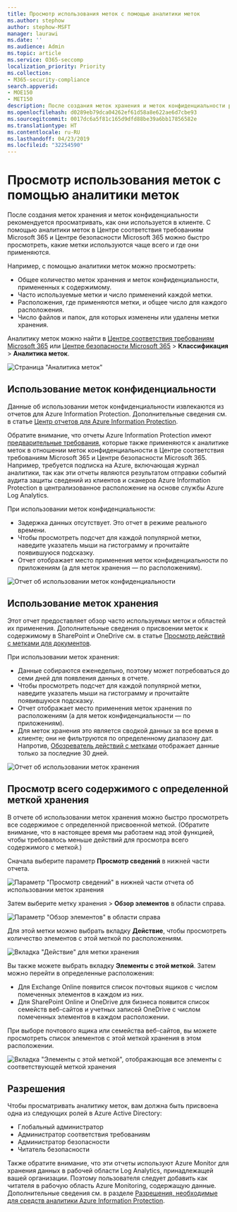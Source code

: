 ```yaml
---
title: Просмотр использования меток с помощью аналитики меток
ms.author: stephow
author: stephow-MSFT
manager: laurawi
ms.date: ''
ms.audience: Admin
ms.topic: article
ms.service: O365-seccomp
localization_priority: Priority
ms.collection:
- M365-security-compliance
search.appverid:
- MOE150
- MET150
description: После создания меток хранения и меток конфиденциальности рекомендуется просматривать, как они используется в клиенте. С помощью аналитики меток в Центре соответствия требованиям Microsoft 365 и Центре безопасности Microsoft 365 можно быстро просмотреть, какие метки используются чаще всего и где они применяются.
ms.openlocfilehash: d0289eb79dca04262ef61d58a8e622ae6d7cbe93
ms.sourcegitcommit: 0017dc6a5f81c165d9dfd88be39a6bb17856582e
ms.translationtype: HT
ms.contentlocale: ru-RU
ms.lasthandoff: 04/23/2019
ms.locfileid: "32254590"
---
```

# <a name="view-label-usage-with-label-analytics"></a>Просмотр использования меток с помощью аналитики меток

После создания меток хранения и меток конфиденциальности рекомендуется просматривать, как они используется в клиенте. С помощью аналитики меток в Центре соответствия требованиям Microsoft 365 и Центре безопасности Microsoft 365 можно быстро просмотреть, какие метки используются чаще всего и где они применяются.

Например, с помощью аналитики меток можно просмотреть:

- Общее количество меток хранения и меток конфиденциальности, примененных к содержимому.
- Часто используемые метки и число применений каждой метки.
- Расположения, где применяются метки, и общее число для каждого расположения.
- Число файлов и папок, для которых изменены или удалены метки хранения.

Аналитику меток можно найти в [Центре соответствия требованиям Microsoft 365](https://compliance.microsoft.com/labelanalytics) или [Центре безопасности Microsoft 365](https://security.microsoft.com/labelanalytics) > **Классификация** > **Аналитика меток**.

![Страница "Аналитика меток"](media/label-analytics-page.png)

## <a name="sensitivity-label-usage"></a>Использование меток конфиденциальности

Данные об использовании меток конфиденциальности извлекаются из отчетов для Azure Information Protection. Дополнительные сведения см. в статье [Центр отчетов для Azure Information Protection](https://docs.microsoft.com/ru-RU/azure/information-protection/reports-aip).

Обратите внимание, что отчеты Azure Information Protection имеют [предварительные требования](https://docs.microsoft.com/ru-RU/azure/information-protection/reports-aip#prerequisites-for-azure-information-protection-analytics), которые также применяются к аналитике меток в отношении меток конфиденциальности в Центре соответствия требованиям Microsoft 365 и Центре безопасности Microsoft 365. Например, требуется подписка на Azure, включающая журнал аналитики, так как эти отчеты являются результатом отправки событий аудита защиты сведений из клиентов и сканеров Azure Information Protection в централизованное расположение на основе службы Azure Log Analytics.

При использовании меток конфиденциальности:

- Задержка данных отсутствует. Это отчет в режиме реального времени.
- Чтобы просмотреть подсчет для каждой популярной метки, наведите указатель мыши на гистограмму и прочитайте появившуюся подсказку.
- Отчет отображает место применения меток конфиденциальности по приложениям (а для меток хранения — по расположениям).

![Отчет об использовании меток конфиденциальности](media/sensitivity-label-usage-report.png)

## <a name="retention-label-usage"></a>Использование меток хранения

Этот отчет предоставляет обзор часто используемых меток и областей их применения. Дополнительные сведения о присвоении меток к содержимому в SharePoint и OneDrive см. в статье [Просмотр действий с метками для документов](view-label-activity-for-documents.md).

При использовании меток хранения:

- Данные собираются еженедельно, поэтому может потребоваться до семи дней для появления данных в отчете.
- Чтобы просмотреть подсчет для каждой популярной метки, наведите указатель мыши на гистограмму и прочитайте появившуюся подсказку.
- Отчет отображает место применения меток хранения по расположениям (а для меток конфиденциальности — по приложениям).
- Для меток хранения это является сводкой данных за все время в клиенте; они не фильтруются по определенному диапазону дат. Напротив, [Обозреватель действий с метками](view-label-activity-for-documents.md) отображает данные только за последние 30 дней.

![Отчет об использовании меток хранения](media/retention-label-usage-report.png)

## <a name="view-all-content-with-a-specific-retention-label"></a>Просмотр всего содержимого с определенной меткой хранения

В отчете об использовании меток хранения можно быстро просмотреть все содержимое с определенной присвоенной меткой. (Обратите внимание, что в настоящее время мы работаем над этой функцией, чтобы требовалось меньше действий для просмотра всего содержимого с меткой.)

Сначала выберите параметр **Просмотр сведений** в нижней части отчета.

![Параметр "Просмотр сведений" в нижней части отчета об использовании меток хранения](media/retention-label-usage-view-details.png)

Затем выберите метку хранения > **Обзор элементов** в области справа.

![Параметр "Обзор элементов" в области справа](media/retention-label-usage-explore-items.png)

Для этой метки можно выбрать вкладку **Действие**, чтобы просмотреть количество элементов с этой меткой по расположениям.

![Вкладка "Действие" для метки хранения](media/retention-label-usage-activity-tab.png)

Вы также можете выбрать вкладку **Элементы с этой меткой**. Затем можно перейти в определенные расположения:

- Для Exchange Online появится список почтовых ящиков с числом помеченных элементов в каждом из них.
- Для SharePoint Online и OneDrive для бизнеса появится список семейств веб-сайтов и учетных записей OneDrive с числом помеченных элементов в каждом расположении.

При выборе почтового ящика или семейства веб-сайтов, вы можете просмотреть список элементов с этой меткой хранения в этом расположении.

![Вкладка "Элементы с этой меткой", отображающая все элементы с соответствующей меткой хранения](media/retention-label-usage-content-explorer.png)

## <a name="permissions"></a>Разрешения

Чтобы просматривать аналитику меток, вам должна быть присвоена одна из следующих ролей в Azure Active Directory:

- Глобальный администратор
- Администратор соответствия требованиям
- Администратор безопасности
- Читатель безопасности

Также обратите внимание, что эти отчеты используют Azure Monitor для хранения данных в рабочей области Log Analytics, принадлежащей вашей организации. Поэтому пользователя следует добавить как читателя в рабочую область Azure Monitoring, содержащую данные. Дополнительные сведения см. в разделе [Разрешения, необходимые для средств аналитики Azure Information Protection](https://docs.microsoft.com/ru-RU/azure/information-protection/reports-aip#permissions-required-for-azure-information-protection-analytics).

